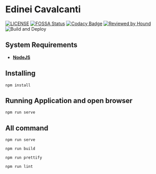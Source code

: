 # Edinei Cavalcanti

[![LICENSE](https://img.shields.io/github/license/neiesc/neiesc.github.io.svg)](./LICENSE)
[![FOSSA Status](https://app.fossa.io/api/projects/git%2Bgithub.com%2Fneiesc%2Fneiesc.github.io.svg?type=shield)](https://app.fossa.io/projects/git%2Bgithub.com%2Fneiesc%2Fneiesc.github.io?ref=badge_shield)
[![Codacy Badge](https://api.codacy.com/project/badge/Grade/e2b3ee4a99cf4c5c924a650da3125940)](https://www.codacy.com/app/neiesc/neiesc.github.io?utm_source=github.com&amp;utm_medium=referral&amp;utm_content=neiesc/neiesc.github.io&amp;utm_campaign=Badge_Grade)
[![Reviewed by Hound](https://img.shields.io/badge/Reviewed_by-Hound-8E64B0.svg)](https://houndci.com)
![Build and Deploy](https://github.com/neiesc/neiesc.github.io/workflows/Build%20and%20Deploy/badge.svg)

## System Requirements

- **[NodeJS](https://nodejs.org/en/)**

## Installing

```console
npm install
```

## Running Application and open browser

```console
npm run serve
```

## All command

```console
npm run serve
```

```console
npm run build
```

```console
npm run prettify
```

```console
npm run lint
```
